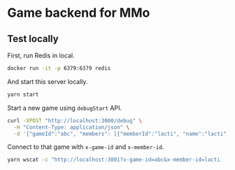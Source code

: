 # Game backend for MMo

## Test locally

First, run Redis in local.

```bash
docker run -it -p 6379:6379 redis
```

And start this server locally.

```bash
yarn start
```

Start a new game using `debugStart` API.

```bash
curl -XPOST "http://localhost:3000/debug" \
  -H "Content-Type: application/json" \
  -d '{"gameId":"abc", "members": [{"memberId":"lacti", "name":"lacti", "email":"lacti@email.com"}]}'
```

Connect to that game with `x-game-id` and `x-member-id`.

```bash
yarn wscat -c "http://localhost:3001?x-game-id=abc&x-member-id=lacti
```
